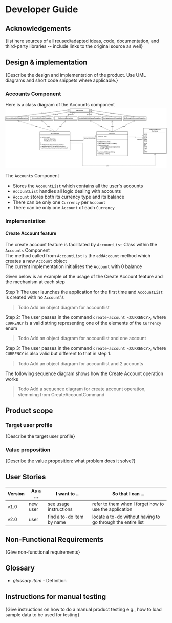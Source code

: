 # Developer Guide

## Acknowledgements

{list here sources of all reused/adapted ideas, code, documentation, and third-party libraries -- include links to the
original source as well}

## Design & implementation

{Describe the design and implementation of the product. Use UML diagrams and short code snippets where applicable.}

### Accounts Component

Here is a class diagram of the Accounts component
![AccountListClassDiagram](../images/AccountListClassDiagram.png)

The `Accounts` Component

* Stores the `AccountList` which contains all the user's accounts
* `AccountList` handles all logic dealing with accounts
* `Account` stores both its currency type and its balance
* There can be only one `Currency` per `Account`
* There can be only one `Account` of each `Currency`

### Implementation

#### Create Account feature

The create account feature is facilitated by `AccountList` Class within the `Accounts` Component  
The method called from `AccountList` is the `addAccount` method which creates a new `Account` object  
The current implementation initialises the `Account` with 0 balance

Given below is an example of the usage of the Create Account feature and the mechanism at each step

Step 1: The user launches the application for the first time and `AccountList` is created with no `Account`'s
> Todo Add an object diagram for accountlist

Step 2: The user passes in the command `create-account <CURRENCY>`, where `CURRENCY` is a valid string representing one
of the elements of the `Currency` enum
> Todo Add an object diagram for accountlist and one account

Step 3: The user passes in the command `create-account <CURRENCY>`, where `CURRENCY` is also valid but different to that
in step 1.
> Todo Add an object diagram for accountlist and 2 accounts

The following sequence diagram shows how the Create Account operation works
> Todo Add a sequence diagram for create account operation, stemming from CreateAccountCommand

## Product scope

### Target user profile

{Describe the target user profile}

### Value proposition

{Describe the value proposition: what problem does it solve?}

## User Stories

| Version | As a ... | I want to ...             | So that I can ...                                           |
|---------|----------|---------------------------|-------------------------------------------------------------|
| v1.0    | new user | see usage instructions    | refer to them when I forget how to use the application      |
| v2.0    | user     | find a to-do item by name | locate a to-do without having to go through the entire list |

## Non-Functional Requirements

{Give non-functional requirements}

## Glossary

* *glossary item* - Definition

## Instructions for manual testing

{Give instructions on how to do a manual product testing e.g., how to load sample data to be used for testing}
